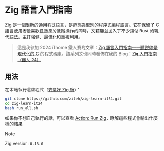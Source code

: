 # Zig 語言入門指南

[Zig](https://ziglang.org/) 是一個很新的通用程式語言，是靜態強型別的程序式編程語言。它在保留了 C 語言使用者最喜歡且熟悉的低階操作的同時，又藉鑒並加入了不少類似 Rust 的現代語法。主打強健、最佳化和重複利用。

> 這是我參加 2024 iThome 鐵人賽的文章：[Zig 語言入門指南——聽説你是現代化的 C](https://ithelp.ithome.com.tw/users/20151756/ironman/7460) 的程式碼庫。該系列文也同時發佈在我的 Blog：[Zig 入門指南（鐵人 24）](https://blog.ziteh.dev/categories/Zig-%E5%85%A5%E9%96%80%E6%8C%87%E5%8D%97%EF%BC%88%E9%90%B5%E4%BA%BA-24%EF%BC%89/)

## 用法

在本地執行這些程式（[安裝好 Zig 後](https://ziglang.org/download/)）：

```sh
git clone https://github.com/ziteh/zig-learn-it24.git
cd zig-learn-it24
bash run_all.sh
```

如果你不想自己執行的話，可以查看 [Action: Run Zig](https://github.com/ziteh/zig-learn-it24/actions/workflows/zig.yml)，瞭解這些程式會輸出什麼樣的結果

> [!NOTE]
> Zig version: `0.13.0`

